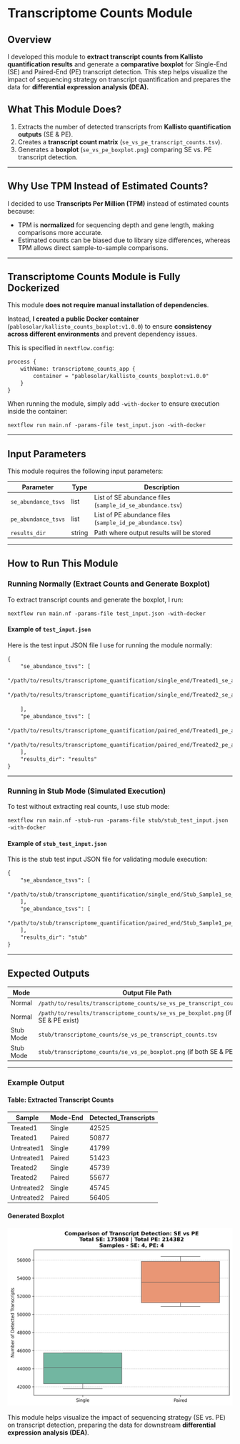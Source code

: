 # **Transcriptome Counts Module**

## **Overview**

I developed this module to **extract transcript counts from Kallisto quantification results** and generate a **comparative boxplot** for Single-End (SE) and Paired-End (PE) transcript detection. This step helps visualize the impact of sequencing strategy on transcript quantification and prepares the data for **differential expression analysis (DEA).**

## **What This Module Does?**
1. Extracts the number of detected transcripts from **Kallisto quantification outputs** (SE & PE).
2. Creates a **transcript count matrix** (`se_vs_pe_transcript_counts.tsv`).
3. Generates a **boxplot** (`se_vs_pe_boxplot.png`) comparing SE vs. PE transcript detection.

---

## **Why Use TPM Instead of Estimated Counts?**
I decided to use **Transcripts Per Million (TPM)** instead of estimated counts because:
- TPM is **normalized** for sequencing depth and gene length, making comparisons more accurate.
- Estimated counts can be biased due to library size differences, whereas TPM allows direct sample-to-sample comparisons.

---

## **Transcriptome Counts Module is Fully Dockerized**
This module **does not require manual installation of dependencies**.

Instead, **I created a public Docker container** (`pablosolar/kallisto_counts_boxplot:v1.0.0`) to ensure **consistency across different environments** and prevent dependency issues.

This is specified in `nextflow.config`:

```
process {
    withName: transcriptome_counts_app {
        container = "pablosolar/kallisto_counts_boxplot:v1.0.0"
    }
}
```

When running the module, simply add `-with-docker` to ensure execution inside the container:

```
nextflow run main.nf -params-file test_input.json -with-docker
```

---

## **Input Parameters**

This module requires the following input parameters:

| Parameter                | Type   | Description                                                   |
|--------------------------|--------|---------------------------------------------------------------|
| `se_abundance_tsvs`      | list   | List of SE abundance files (`sample_id_se_abundance.tsv`)    |
| `pe_abundance_tsvs`      | list   | List of PE abundance files (`sample_id_pe_abundance.tsv`)    |
| `results_dir`            | string | Path where output results will be stored                     |

---

## **How to Run This Module**

### **Running Normally (Extract Counts and Generate Boxplot)**
To extract transcript counts and generate the boxplot, I run:

```
nextflow run main.nf -params-file test_input.json -with-docker
```

#### **Example of `test_input.json`**
Here is the test input JSON file I use for running the module normally:

```
{
    "se_abundance_tsvs": [
        "/path/to/results/transcriptome_quantification/single_end/Treated1_se_abundance.tsv",
        "/path/to/results/transcriptome_quantification/single_end/Treated2_se_abundance.tsv"

    ],
    "pe_abundance_tsvs": [
        "/path/to/results/transcriptome_quantification/paired_end/Treated1_pe_abundance.tsv",
        "/path/to/results/transcriptome_quantification/paired_end/Treated2_pe_abundance.tsv"
    ],
    "results_dir": "results"
}
```

---

### **Running in Stub Mode (Simulated Execution)**
To test without extracting real counts, I use stub mode:

```
nextflow run main.nf -stub-run -params-file stub/stub_test_input.json -with-docker
```

#### **Example of `stub_test_input.json`**
This is the stub test input JSON file for validating module execution:

```
{
    "se_abundance_tsvs": [
        "/path/to/stub/transcriptome_quantification/single_end/Stub_Sample1_se_abundance.tsv"
    ],
    "pe_abundance_tsvs": [
        "/path/to/stub/transcriptome_quantification/paired_end/Stub_Sample1_pe_abundance.tsv"
    ],
    "results_dir": "stub"
}
```

---

## **Expected Outputs**

| Mode       | Output File Path                                       |
|------------|--------------------------------------------------------|
| Normal     | `/path/to/results/transcriptome_counts/se_vs_pe_transcript_counts.tsv` |
| Normal     | `/path/to/results/transcriptome_counts/se_vs_pe_boxplot.png` (if both SE & PE exist) |
| Stub Mode  | `stub/transcriptome_counts/se_vs_pe_transcript_counts.tsv` |
| Stub Mode  | `stub/transcriptome_counts/se_vs_pe_boxplot.png` (if both SE & PE exist) |

---

### **Example Output**

#### **Table: Extracted Transcript Counts**

| Sample      | Mode-End | Detected_Transcripts |
|------------|---------|---------------------|
| Treated1   | Single  | 42525               |
| Treated1   | Paired  | 50877               |
| Untreated1 | Single  | 41799               |
| Untreated1 | Paired  | 51423               |
| Treated2   | Single  | 45739               |
| Treated2   | Paired  | 55677               |
| Untreated2 | Single  | 45745               |
| Untreated2 | Paired  | 56405               |

#### **Generated Boxplot**
![](stub/transcriptome_counts/se_vs_pe_boxplot.png)

This module helps visualize the impact of sequencing strategy (SE vs. PE) on transcript detection, preparing the data for downstream **differential expression analysis (DEA)**.